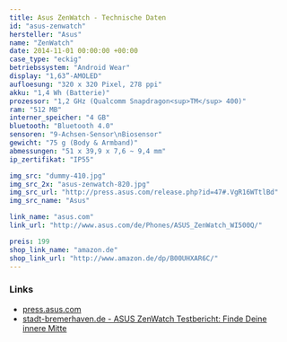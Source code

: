 ```yaml
---
title: Asus ZenWatch - Technische Daten
id: "asus-zenwatch"
hersteller: "Asus"
name: "ZenWatch"
date: 2014-11-01 00:00:00 +00:00
case_type: "eckig"
betriebssystem: "Android Wear"
display: "1,63”-AMOLED"
aufloesung: "320 x 320 Pixel, 278 ppi"
akku: "1,4 Wh (Batterie)"
prozessor: "1,2 GHz (Qualcomm Snapdragon<sup>TM</sup> 400)"
ram: "512 MB"
interner_speicher: "4 GB"
bluetooth: "Bluetooth 4.0"
sensoren: "9-Achsen-Sensor\nBiosensor"
gewicht: "75 g (Body & Armband)"
abmessungen: "51 x 39,9 x 7,6 ~ 9,4 mm"
ip_zertifikat: "IP55"

img_src: "dummy-410.jpg"
img_src_2x: "asus-zenwatch-820.jpg"
img_src_url: "http://press.asus.com/release.php?id=47#.VgR16WTtlBd"
img_src_name: "Asus"

link_name: "asus.com"
link_url: "http://www.asus.com/de/Phones/ASUS_ZenWatch_WI500Q/"

preis: 199
shop_link_name: "amazon.de"
shop_link_url: "http://www.amazon.de/dp/B00UHXAR6C/"
---
```


### Links
* [press.asus.com](http://press.asus.com/release.php?id=47#.VeDdJLztlBc)
* [stadt-bremerhaven.de - ASUS ZenWatch Testbericht: Finde Deine innere Mitte](http://stadt-bremerhaven.de/asus-zenwatch-testbericht-finde/)
